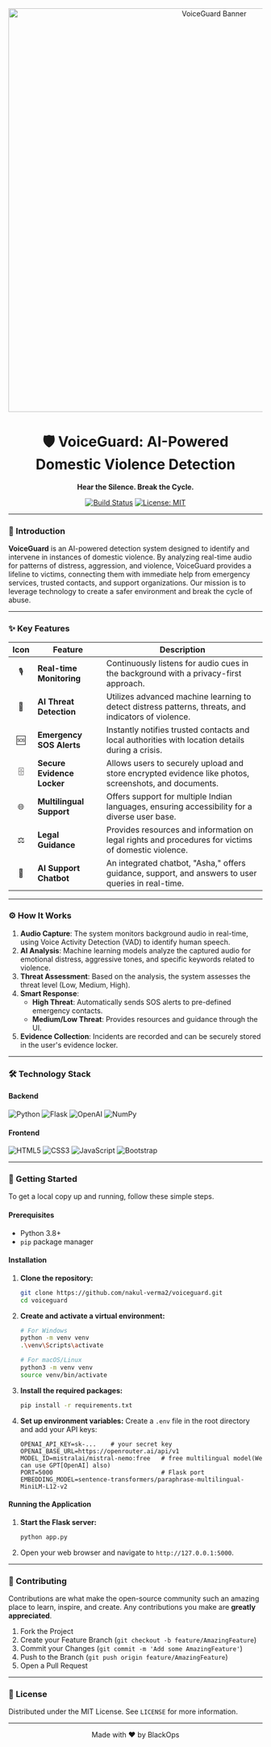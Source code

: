 <div align="center">
  <img src="https://user-images.githubusercontent.com/74038190/212284100-561aa493-3a90-436e-b215-362f3a1d6a27.gif" alt="VoiceGuard Banner" width="800"/>

  # 🛡️ VoiceGuard: AI-Powered Domestic Violence Detection

  **Hear the Silence. Break the Cycle.**

  [![Build Status](https://img.shields.io/badge/build-passing-brightgreen?style=for-the-badge&logo=githubactions)](https://github.com/nakul-verma2/voiceguard)
  [![License: MIT](https://img.shields.io/badge/License-MIT-yellow.svg?style=for-the-badge)](https://opensource.org/licenses/MIT)

</div>

---

### 📖 Introduction

**VoiceGuard** is an AI-powered detection system designed to identify and intervene in instances of domestic violence. By analyzing real-time audio for patterns of distress, aggression, and violence, VoiceGuard provides a lifeline to victims, connecting them with immediate help from emergency services, trusted contacts, and support organizations. Our mission is to leverage technology to create a safer environment and break the cycle of abuse.

---

### ✨ Key Features

| Icon | Feature                  | Description                                                                                             |
| :--: | ------------------------ | ------------------------------------------------------------------------------------------------------- |
| 🎙️   | **Real-time Monitoring** | Continuously listens for audio cues in the background with a privacy-first approach.                    |
| 🧠   | **AI Threat Detection** | Utilizes advanced machine learning to detect distress patterns, threats, and indicators of violence.    |
| 🆘   | **Emergency SOS Alerts** | Instantly notifies trusted contacts and local authorities with location details during a crisis.        |
| 🗄️   | **Secure Evidence Locker**| Allows users to securely upload and store encrypted evidence like photos, screenshots, and documents.    |
| 🌐   | **Multilingual Support** | Offers support for multiple Indian languages, ensuring accessibility for a diverse user base.             |
| ⚖️   | **Legal Guidance** | Provides resources and information on legal rights and procedures for victims of domestic violence.     |
| 🤖   | **AI Support Chatbot** | An integrated chatbot, "Asha," offers guidance, support, and answers to user queries in real-time.      |

---

### ⚙️ How It Works

1.  **Audio Capture**: The system monitors background audio in real-time, using Voice Activity Detection (VAD) to identify human speech.
2.  **AI Analysis**: Machine learning models analyze the captured audio for emotional distress, aggressive tones, and specific keywords related to violence.
3.  **Threat Assessment**: Based on the analysis, the system assesses the threat level (Low, Medium, High).
4.  **Smart Response**:
    * **High Threat**: Automatically sends SOS alerts to pre-defined emergency contacts.
    * **Medium/Low Threat**: Provides resources and guidance through the UI.
5.  **Evidence Collection**: Incidents are recorded and can be securely stored in the user's evidence locker.

---

### 🛠️ Technology Stack

#### Backend
![Python](https://img.shields.io/badge/Python-3776AB?style=for-the-badge&logo=python&logoColor=white)
![Flask](https://img.shields.io/badge/Flask-000000?style=for-the-badge&logo=flask&logoColor=white)
![OpenAI](https://img.shields.io/badge/OpenAI-412991?style=for-the-badge&logo=openai&logoColor=white)
![NumPy](https://img.shields.io/badge/NumPy-013243?style=for-the-badge&logo=numpy&logoColor=white)

#### Frontend
![HTML5](https://img.shields.io/badge/HTML5-E34F26?style=for-the-badge&logo=html5&logoColor=white)
![CSS3](https://img.shields.io/badge/CSS3-1572B6?style=for-the-badge&logo=css3&logoColor=white)
![JavaScript](https://img.shields.io/badge/JavaScript-F7DF1E?style=for-the-badge&logo=javascript&logoColor=black)
![Bootstrap](https://img.shields.io/badge/Bootstrap-563D7C?style=for-the-badge&logo=bootstrap&logoColor=white)

---

### 🚀 Getting Started

To get a local copy up and running, follow these simple steps.

#### Prerequisites

* Python 3.8+
* `pip` package manager

#### Installation

1.  **Clone the repository:**
    ```sh
    git clone https://github.com/nakul-verma2/voiceguard.git
    cd voiceguard
    ```

2.  **Create and activate a virtual environment:**
    ```sh
    # For Windows
    python -m venv venv
    .\venv\Scripts\activate

    # For macOS/Linux
    python3 -m venv venv
    source venv/bin/activate
    ```

3.  **Install the required packages:**
    ```sh
    pip install -r requirements.txt
    ```

4.  **Set up environment variables:**
    Create a `.env` file in the root directory and add your API keys:
    ```env
    OPENAI_API_KEY=sk-...    # your secret key
    OPENAI_BASE_URL=https://openrouter.ai/api/v1
    MODEL_ID=mistralai/mistral-nemo:free   # free multilingual model(We can use GPT[OpenAI] also)
    PORT=5000                              # Flask port
    EMBEDDING_MODEL=sentence-transformers/paraphrase-multilingual-MiniLM-L12-v2
    ```

#### Running the Application

1.  **Start the Flask server:**
    ```sh
    python app.py
    ```

2.  Open your web browser and navigate to `http://127.0.0.1:5000`.

---

### 🤝 Contributing

Contributions are what make the open-source community such an amazing place to learn, inspire, and create. Any contributions you make are **greatly appreciated**.

1.  Fork the Project
2.  Create your Feature Branch (`git checkout -b feature/AmazingFeature`)
3.  Commit your Changes (`git commit -m 'Add some AmazingFeature'`)
4.  Push to the Branch (`git push origin feature/AmazingFeature`)
5.  Open a Pull Request

---

### 📜 License

Distributed under the MIT License. See `LICENSE` for more information.

---

<div align="center">
  Made with ❤️ by BlackOps
</div>
